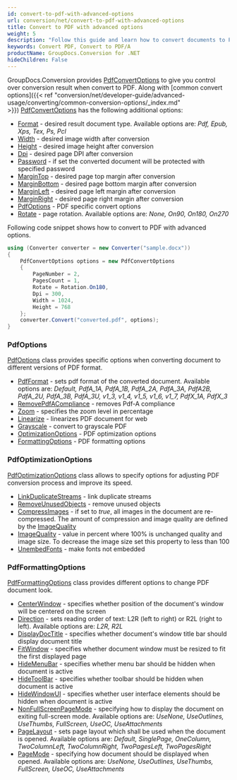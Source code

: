 ```yaml
---
id: convert-to-pdf-with-advanced-options
url: conversion/net/convert-to-pdf-with-advanced-options
title: Convert to PDF with advanced options
weight: 5
description: "Follow this guide and learn how to convert documents to PDF with height, width, DPI, margins and other customizations using GroupDocs.Conversion for .NET."
keywords: Convert PDF, Convert to PDF/A
productName: GroupDocs.Conversion for .NET
hideChildren: False
---
```

GroupDocs.Conversion provides [PdfConvertOptions](https://apireference.groupdocs.com/net/conversion/groupdocs.conversion.options.convert/pdfconvertoptions) to give you control over conversion result when convert to PDF. Along with [common convert options]({{< ref "conversion/net/developer-guide/advanced-usage/converting/common-conversion-options/_index.md" >}}) [PdfConvertOptions](https://apireference.groupdocs.com/net/conversion/groupdocs.conversion.options.convert/pdfconvertoptions) has the following additional options:

*   [Format](https://apireference.groupdocs.com/net/conversion/groupdocs.conversion.options.convert.convertoptions/1/properties/format) - desired result document type. Available options are: *Pdf, Epub, Xps, Tex, Ps, Pcl*
*   [Width](https://apireference.groupdocs.com/net/conversion/groupdocs.conversion.options.convert/pdfconvertoptions/properties/width) - desired image width after conversion
*   [Height](https://apireference.groupdocs.com/net/conversion/groupdocs.conversion.options.convert/pdfconvertoptions/properties/height) - desired image height after conversion
*   [Dpi](https://apireference.groupdocs.com/net/conversion/groupdocs.conversion.options.convert/pdfconvertoptions/properties/dpi) - desired page DPI after conversion
*   [Password](https://apireference.groupdocs.com/net/conversion/groupdocs.conversion.options.convert/pdfconvertoptions/properties/password) - if set the converted document will be protected with specified password
*   [MarginTop](https://apireference.groupdocs.com/net/conversion/groupdocs.conversion.options.convert/pdfconvertoptions/properties/margintop) - desired page top margin after conversion
*   [MarginBottom](https://apireference.groupdocs.com/net/conversion/groupdocs.conversion.options.convert/pdfconvertoptions/properties/marginbottom) - desired page bottom margin after conversion
*   [MarginLeft](https://apireference.groupdocs.com/net/conversion/groupdocs.conversion.options.convert/pdfconvertoptions/properties/marginleft) - desired page left margin after conversion
*   [MarginRight](https://apireference.groupdocs.com/net/conversion/groupdocs.conversion.options.convert/pdfconvertoptions/properties/marginright) - desired page right margin after conversion
*   [PdfOptions](https://apireference.groupdocs.com/conversion/net/groupdocs.conversion.options.convert/pdfoptions) - PDF specific convert options
*   [Rotate](https://apireference.groupdocs.com/net/conversion/groupdocs.conversion.options.convert/pdfconvertoptions/properties/rotate) - page rotation. Available options are: *None, On90, On180, On270*

Following code snippet shows how to convert to PDF with advanced options.

```csharp
using (Converter converter = new Converter("sample.docx"))
{
    PdfConvertOptions options = new PdfConvertOptions
    {
        PageNumber = 2,
        PagesCount = 1,
        Rotate = Rotation.On180,
        Dpi = 300,
        Width = 1024,
        Height = 768
    };
    converter.Convert("converted.pdf", options);
}
```

### PdfOptions

[PdfOptions](https://apireference.groupdocs.com/net/conversion/groupdocs.conversion.options.convert/pdfoptions) class provides specific options when converting document to different versions of PDF format.

*   [PdfFormat](https://apireference.groupdocs.com/net/conversion/groupdocs.conversion.options.convert/pdfoptions/properties/pdfformat) - sets pdf format of the converted document. Available options are: *Default, PdfA\_1A, PdfA\_1B, PdfA\_2A, PdfA\_3A, PdfA2B, PdfA\_2U, PdfA\_3B, PdfA\_3U, v1\_3, v1\_4, v1\_5, v1\_6, v1\_7, PdfX\_1A, PdfX\_3*
*   [RemovePdfACompliance](https://apireference.groupdocs.com/net/conversion/groupdocs.conversion.options.convert/pdfoptions/properties/removepdfacompliance) - removes Pdf-A compliance
*   [Zoom](https://apireference.groupdocs.com/net/conversion/groupdocs.conversion.options.convert/pdfoptions/properties/zoom) - specifies the zoom level in percentage
*   [Linearize](https://apireference.groupdocs.com/net/conversion/groupdocs.conversion.options.convert/pdfoptions/properties/linearize) - linearizes PDF document for web
*   [Grayscale](https://apireference.groupdocs.com/net/conversion/groupdocs.conversion.options.convert/pdfoptions/properties/grayscale) - convert to grayscale PDF
*   [OptimizationOptions](https://apireference.groupdocs.com/conversion/net/groupdocs.conversion.options.convert/pdfoptions/properties/optimizationoptions) - PDF optimization options
*   [FormattingOptions](https://apireference.groupdocs.com/conversion/net/groupdocs.conversion.options.convert/pdfoptions/properties/formattingoptions) - PDF formatting options

### PdfOptimizationOptions

[PdfOptimizationOptions](https://apireference.groupdocs.com/net/conversion/groupdocs.conversion.options.convert/pdfoptimizationoptions) class allows to specify options for adjusting PDF conversion process and improve its speed.

*   [LinkDuplicateStreams](https://apireference.groupdocs.com/net/conversion/groupdocs.conversion.options.convert/pdfoptimizationoptions/properties/linkduplicatestreams) - link duplicate streams
*   [RemoveUnusedObjects](https://apireference.groupdocs.com/net/conversion/groupdocs.conversion.options.convert/pdfoptimizationoptions/properties/removeunusedobjects) - remove unused objects
*   [CompressImages](https://apireference.groupdocs.com/net/conversion/groupdocs.conversion.options.convert/pdfoptimizationoptions/properties/compressimages) - if set to *true*, all images in the document are re-compressed. The amount of compression and image quality are defined by the [ImageQuality](https://apireference.groupdocs.com/net/conversion/groupdocs.conversion.options.convert/pdfoptimizationoptions/properties/imagequality)
*   [ImageQuality](https://apireference.groupdocs.com/net/conversion/groupdocs.conversion.options.convert/pdfoptimizationoptions/properties/imagequality) - value in percent where 100% is unchanged quality and image size. To decrease the image size set this property to less than 100
*   [UnembedFonts](https://apireference.groupdocs.com/net/conversion/groupdocs.conversion.options.convert/pdfoptimizationoptions/properties/unembedfonts) - make fonts not embedded

### PdfFormattingOptions

[PdfFormattingOptions](https://apireference.groupdocs.com/net/conversion/groupdocs.conversion.options.convert/pdfformattingoptions) class provides different options to change PDF document look.

*   [CenterWindow](https://apireference.groupdocs.com/net/conversion/groupdocs.conversion.options.convert/pdfformattingoptions/properties/centerwindow) - specifies whether position of the document's window will be centered on the screen
*   [Direction](https://apireference.groupdocs.com/net/conversion/groupdocs.conversion.options.convert/pdfformattingoptions/properties/direction) - sets reading order of text: L2R (left to right) or R2L (right to left). Available options are: *L2R, R2L*
*   [DisplayDocTitle](https://apireference.groupdocs.com/net/conversion/groupdocs.conversion.options.convert/pdfformattingoptions/properties/displaydoctitle) - specifies whether document's window title bar should display document title
*   [FitWindow](https://apireference.groupdocs.com/net/conversion/groupdocs.conversion.options.convert/pdfformattingoptions/properties/fitwindow) - specifies whether document window must be resized to fit the first displayed page
*   [HideMenuBar](https://apireference.groupdocs.com/net/conversion/groupdocs.conversion.options.convert/pdfformattingoptions/properties/hidemenubar) - specifies whether menu bar should be hidden when document is active
*   [HideToolBar](https://apireference.groupdocs.com/net/conversion/groupdocs.conversion.options.convert/pdfformattingoptions/properties/hidetoolbar) - specifies whether toolbar should be hidden when document is active
*   [HideWindowUI](https://apireference.groupdocs.com/net/conversion/groupdocs.conversion.options.convert/pdfformattingoptions/properties/hidewindowui) - specifies whether user interface elements should be hidden when document is active
*   [NonFullScreenPageMode](https://apireference.groupdocs.com/net/conversion/groupdocs.conversion.options.convert/pdfformattingoptions/properties/nonfullscreenpagemode) - specifying how to display the document on exiting full-screen mode. Available options are: *UseNone, UseOutlines, UseThumbs, FullScreen, UseOC, UseAttachments*
*   [PageLayout](https://apireference.groupdocs.com/net/conversion/groupdocs.conversion.options.convert/pdfformattingoptions/properties/pagelayout) - sets page layout which shall be used when the document is opened. Available options are: *Default, SinglePage, OneColumn, TwoColumnLeft, TwoColumnRight, TwoPagesLeft, TwoPagesRight*
*   [PageMode](https://apireference.groupdocs.com/net/conversion/groupdocs.conversion.options.convert/pdfformattingoptions/properties/pagemode) - specifying how document should be displayed when opened. Available options are: *UseNone, UseOutlines, UseThumbs, FullScreen, UseOC, UseAttachments*
